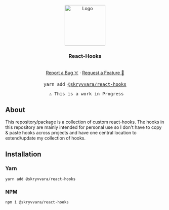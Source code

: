 <div id="top"></div>

<br />
<div align="center">
  <a href="https://github.com/Skryvvara/react-hooks">
      <img src="https://cdn.jsdelivr.net/gh/devicons/devicon/icons/react/react-original.svg" width=128 height=128 alt="Logo">
  </a>

  <h3 align="center">React-Hooks</h3>
 <p align="center">
    <br />
    <a href="https://github.com/Skryvvara/react-hooks">Report a Bug ☠️</a>
    ·
    <a href="https://github.com/Skryvvara/react-hooks">Request a Feature 📝</a>
  </p>
  <pre>yarn add <a href="https://www.npmjs.com/package/react-use">@skryvvara/react-hooks</a></pre>
  <pre> ⚠️ This is a work in Progress</pre>
</div>

## About

This repository/package is a collection of custom react-hooks. The hooks in this repository are mainly intended for personal use so I don't have to copy & paste hooks across projects and have one central location to extend/update my collection of hooks.

## Installation

### Yarn

`yarn add @skryvvara/react-hooks`

### NPM

`npm i @skryvvara/react-hooks`
